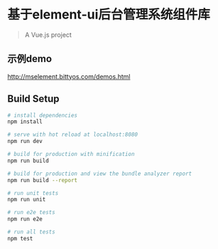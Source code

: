 # 基于element-ui后台管理系统组件库

> A Vue.js project

## 示例demo
http://mselement.bittyos.com/demos.html

## Build Setup

``` bash
# install dependencies
npm install

# serve with hot reload at localhost:8080
npm run dev

# build for production with minification
npm run build

# build for production and view the bundle analyzer report
npm run build --report

# run unit tests
npm run unit

# run e2e tests
npm run e2e

# run all tests
npm test
```




